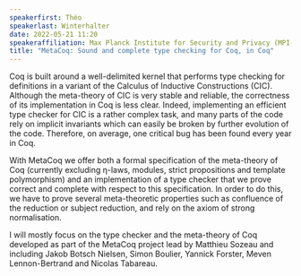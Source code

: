 ```yaml
---
speakerfirst: Théo
speakerlast: Winterhalter
date: 2022-05-21 11:20
speakeraffiliation: Max Planck Institute for Security and Privacy (MPI-SP)
title: "MetaCoq: Sound and complete type checking for Coq, in Coq"
---
```


Coq is built around a well-delimited kernel that performs type checking for
definitions in a variant of the Calculus of Inductive Constructions
(CIC). Although the meta-theory of CIC is very stable and reliable, the
correctness of its implementation in Coq is less clear. Indeed, implementing
an efficient type checker for CIC is a rather complex task, and many parts of
the code rely on implicit invariants which can easily be broken by further
evolution of the code. Therefore, on average, one critical bug has been found
every year in Coq.

With MetaCoq we offer both a formal specification of the meta-theory of Coq 
(currently excluding η-laws, modules, strict propositions and template 
polymorphism) and  an implementation of a type checker that we prove correct and 
complete with  respect to this specification. In order to do this, we have to 
prove several meta-theoretic properties such as confluence of the reduction or 
subject  reduction, and rely on the axiom of strong normalisation.

I will mostly focus on the type checker and the meta-theory of Coq developed as
part of the MetaCoq project lead by Matthieu Sozeau and including 
Jakob Botsch Nielsen, Simon Boulier, Yannick Forster, Meven Lennon-Bertrand
and Nicolas Tabareau.
